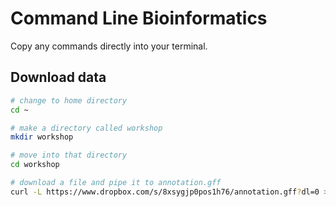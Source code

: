 # Command Line Bioinformatics

Copy any commands directly into your terminal.

## Download data

```bash
# change to home directory
cd ~

# make a directory called workshop
mkdir workshop

# move into that directory
cd workshop

# download a file and pipe it to annotation.gff
curl -L https://www.dropbox.com/s/8xsygjp0pos1h76/annotation.gff?dl=0 > annotation.gff
```


